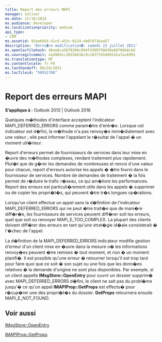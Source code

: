 ```yaml
---
title: Report des erreurs MAPI
manager: soliver
ms.date: 11/16/2014
ms.audience: Developer
ms.localizationpriority: medium
api_type:
- COM
ms.assetid: 93ae6d54-41cd-433c-8124-eb07d71baa57
description: 'Derni�re modification�: samedi 23 juillet 2011'
ms.openlocfilehash: d6ee8ca5078200c094f4300750d30a68f06b8cb6
ms.sourcegitcommit: a1d9041c20256616c9c183f7d1049142a7ac6991
ms.translationtype: MT
ms.contentlocale: fr-FR
ms.lasthandoff: 09/24/2021
ms.locfileid: "59551708"
---
```

# <a name="deferring-mapi-errors"></a>Report des erreurs MAPI

  
  
**S’applique à** : Outlook 2013 | Outlook 2016 
  
Quelques m�thodes d'interface acceptent l'indicateur MAPI_DEFERRED_ERRORS comme param�tre d'entr�e. Lorsque cet indicateur est d�fini, la m�thode n'a pas renvoy�e imm�diatement avec une valeur ; elle peut informer l'appelant le r�sultat de l'appel � un moment ult�rieur.
  
Report d'erreurs permet de fournisseurs de services dans leur mise en �uvre des m�thodes complexes, rendant traitement plus rapidement. Plut�t que de g�rer les demandes de nombreuses et renvoi d'une valeur pour chacun, report d'erreurs autorise les appels � �tre fourni dans le fournisseur de services. Nombre de demandes de traitement � la fois permet de r�duire le trafic r�seau, ce qui am�liore les performances. Report des erreurs est particuli�rement utile dans les appels � supprimer ou de copier les propri�t�s, qui peuvent �tre tr�s longues op�rations. 
  
Lorsqu'un client effectue un appel sans la d�finition de l'indicateur MAPI_DEFERRED_ERRORS qui ne peut �tre trait�e que de mani�re diff�r�e, les fournisseurs de services peuvent diff�rer soit les erreurs, quel que soit ou renvoyer MAPI_E_TOO_COMPLEX. La plupart des clients doivent diff�rer des erreurs en tant qu'une strat�gie id�ale consisterait � l'�chec de l'appel. 
  
La d�finition de la MAPI_DEFERRED_ERRORS indicateur modifie gestion d'erreur d'un client mise en �uvre dans la mesure o� les informations renvoy�es peuvent �tre remises � tout moment, et non � un moment planifi�. Il est possible qu'une erreur � retourner lorsqu'il est trop tard pour faire quoi que ce soit � son sujet ou une fois que les donn�es relatives � la demande d'origine ne sont plus disponibles. Par exemple, si un client appelle **IMsgStore::OpenEntry** pour ouvrir un dossier supprim� avec MAPI_DEFERRED_ERRORS d�fini, le client ne sait pas du probl�me jusqu'� ce qu'un appel **IMAPIProp::GetProps** est effectu� pour r�cup�rer une des propri�t�s du dossier. **GetProps** retournera ensuite MAPI_E_NOT_FOUND. 
  
## <a name="see-also"></a>Voir aussi



[IMsgStore::OpenEntry](imsgstore-openentry.md)
  
[IMAPIProp::GetProps](imapiprop-getprops.md)

